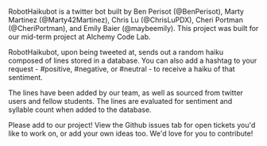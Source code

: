 RobotHaikubot is a twitter bot built by Ben Perisot (@BenPerisot), Marty Martinez (@Marty42Martinez), Chris Lu (@ChrisLuPDX), Cheri Portman (@CheriPortman), and Emily Baier (@maybeemily). This project was built for our mid-term project at Alchemy Code Lab.

RobotHaikubot, upon being tweeted at, sends out a random haiku composed of lines stored in a database. You can also add a hashtag to your request - #positive, #negative, or #neutral - to receive a haiku of that sentiment.

The lines have been added by our team, as well as sourced from twitter users and fellow students.
The lines are evaluated for sentiment and syllable count when added to the database. 

Please add to our project! View the Github issues tab for open tickets you'd like to work on, or add your own ideas too. We'd love for you to contribute! 

